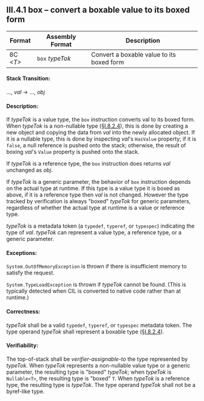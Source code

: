 ## III.4.1 box &ndash; convert a boxable value to its boxed form

 Format | Assembly Format | Description
 ---- | ---- | ----
 8C _\<T\>_ | `box` _typeTok_ | Convert a boxable value to its boxed form

#### Stack Transition:

&hellip;, _val_ &rarr; &hellip;, _obj_

#### Description:

If _typeTok_ is a value type, the `box` instruction converts val to its boxed form. When _typeTok_ is a non-nullable type (§[I.8.2.4](i.8.2.4-boxing-and-unboxing-of-values.md)), this is done by creating a new object and copying the data from _val_ into the newly allocated object. If it is a nullable type, this is done by inspecting _val_'s `HasValue` property; if it is `false`, a null reference is pushed onto the stack; otherwise, the result of boxing _val_'s `Value` property is pushed onto the stack.

If _typeTok_ is a reference type, the `box` instruction does returns _val_ unchanged as _obj_.

If _typeTok_ is a generic parameter, the behavior of `box` instruction depends on the actual type at runtime. If this type is a value type it is boxed as above, if it is a reference type then _val_ is not changed. However the type tracked by verification is always "boxed" _typeTok_ for generic parameters, regardless of whether the actual type at runtime is a value or reference type.

_typeTok_ is a metadata token (a `typedef`, `typeref`, or `typespec`) indicating the type of _val_. _typeTok_ can represent a value type, a reference type, or a generic parameter.

#### Exceptions:

`System.OutOfMemoryException` is thrown if there is insufficient memory to satisfy the request.

`System.TypeLoadException` is thrown if _typeTok_ cannot be found. (This is typically detected when CIL is converted to native code rather than at runtime.)

#### Correctness:

_typeTok_ shall be a valid `typedef`, `typeref`, or `typespec` metadata token. The type operand _typeTok_ shall represent a boxable type (§[I.8.2.4](i.8.2.4-boxing-and-unboxing-of-values.md)).

#### Verifiability:

The top-of-stack shall be *verifier-assignable-to* the type represented by _typeTok_. When _typeTok_ represents a non-nullable value type or a generic parameter, the resulting type is "boxed" _typeTok_; when _typeTok_ is `Nullable<T>`, the resulting type is "boxed" `T`. When _typeTok_ is a reference type, the resulting type is _typeTok_. The type operand _typeTok_ shall not be a byref-like type.
